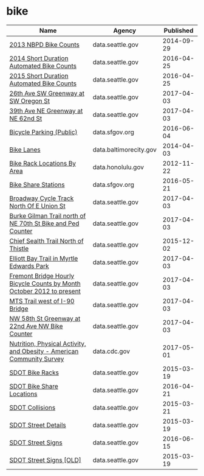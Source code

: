 # bike

Name | Agency | Published
---- | ---- | ---------
[2013 NBPD Bike Counts](../datasets/ewwk-ty4e.md) | data.seattle.gov | 2014-09-29
[2014 Short Duration Automated Bike Counts](../datasets/m83s-wdbc.md) | data.seattle.gov | 2016-04-25
[2015 Short Duration Automated Bike Counts](../datasets/jqzt-uqux.md) | data.seattle.gov | 2016-04-25
[26th Ave SW Greenway at SW Oregon St](../datasets/mefu-7eau.md) | data.seattle.gov | 2017-04-03
[39th Ave NE Greenway at NE 62nd St](../datasets/3h7e-f49s.md) | data.seattle.gov | 2017-04-03
[Bicycle Parking (Public)](../datasets/2e7e-i7me.md) | data.sfgov.org | 2016-06-04
[Bike Lanes](../datasets/xzfj-gyms.md) | data.baltimorecity.gov | 2014-04-03
[Bike Rack Locations By Area](../datasets/ab7c-s2jr.md) | data.honolulu.gov | 2012-11-22
[Bike Share Stations](../datasets/gtyg-jpkj.md) | data.sfgov.org | 2016-05-21
[Broadway Cycle Track North Of E Union St](../datasets/j4vh-b42a.md) | data.seattle.gov | 2017-04-03
[Burke Gilman Trail north of NE 70th St Bike and Ped Counter](../datasets/2z5v-ecg8.md) | data.seattle.gov | 2017-04-03
[Chief Sealth Trail North of Thistle](../datasets/uh8h-bme7.md) | data.seattle.gov | 2015-12-02
[Elliott Bay Trail in Myrtle Edwards Park](../datasets/4qej-qvrz.md) | data.seattle.gov | 2017-04-03
[Fremont Bridge Hourly Bicycle Counts by Month October 2012 to present](../datasets/65db-xm6k.md) | data.seattle.gov | 2017-04-03
[MTS Trail west of I-90 Bridge](../datasets/u38e-ybnc.md) | data.seattle.gov | 2017-04-03
[NW 58th St Greenway at 22nd Ave NW Bike Counter](../datasets/47yq-6ugv.md) | data.seattle.gov | 2017-04-03
[Nutrition, Physical Activity, and Obesity - American Community Survey](../datasets/8mrp-rmkw.md) | data.cdc.gov | 2017-05-01
[SDOT Bike Racks](../datasets/qwc9-dpzw.md) | data.seattle.gov | 2015-03-19
[SDOT Bike Share Locations](../datasets/umsi-qdf7.md) | data.seattle.gov | 2016-04-21
[SDOT Collisions](../datasets/v7k9-7dn4.md) | data.seattle.gov | 2015-03-21
[SDOT Street Details](../datasets/njkx-jbip.md) | data.seattle.gov | 2015-03-19
[SDOT Street Signs](../datasets/atig-uucb.md) | data.seattle.gov | 2016-06-15
[SDOT Street Signs [OLD]](../datasets/kb3s-zi3z.md) | data.seattle.gov | 2015-03-19

